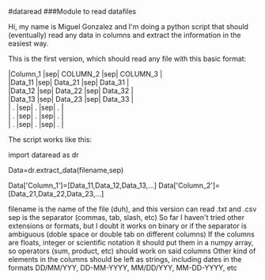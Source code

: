 #dataread
###Module to read datafiles

Hi, my name is Miguel Gonzalez and I'm doing a python script that should (eventually) read any data in columns and extract the information in the easiest way. 

This is the first version, which should read any file with this basic format:

|Column_1  |sep| COLUMN_2 |sep| COLUMN_3 |                                                                            
|Data_11   |sep| Data_21  |sep| Data_31  |                                           
|Data_12   |sep| Data_22  |sep| Data_32  |                                      
|Data_13   |sep| Data_23  |sep| Data_33  |                                
|   .      |sep|    .     |sep|    .     |                         
|   .      |sep|    .     |sep|    .     |                                
|   .      |sep|    .     |sep|    .     |                       
   
The script works like this:

import dataread as dr

Data=dr.extract_data(filename,sep)

Data['Column_1']=[Data_11,Data_12,Data_13,...]
Data['Column_2']=[Data_21,Data_22,Data_23,...]

filename is the name of the file (duh), and this version can read .txt and .csv 
sep is the separator (commas, tab, slash, etc)
So far I haven't tried other extensions or formats, but I doubt it works on binary or if the separator is ambiguous (doble space or double tab on different columns)
If the columns are floats, integer or scientific notation it should put them in a numpy array, so operators (sum, product, etc) should work on said columns
Other kind of elements in the columns should be left as strings, including dates in the formats DD/MM/YYY, DD-MM-YYYY, MM/DD/YYY, MM-DD-YYYY, etc

